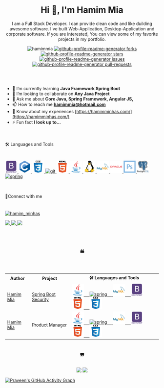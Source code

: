 <h1 align="center">Hi 👋, I'm Hamim Mia</h1>
<p align="center">I am a Full Stack Developer. I can provide clean code and like duilding awesome software. 
I've built Web-Application, Desktop-Application and corporate software. If you are interested, You can view some 
of my favorite projects in my portfolio.</p>


<p align="center"> <img src="https://komarev.com/ghpvc/?username=hamimmia&label=Profile%20views&color=0e75b6&style=flat" alt="hamimmia" /> 
<a href="https://github.com/hamimmia/github-profile-readme-generator/fork" target="blank">
<img src="https://img.shields.io/github/forks/hamimmia/github-profile-readme-generator?style=flat-square" alt="github-profile-readme-generator forks"/>
</a>
<a href="https://github.com/hamimmia/github-profile-readme-generator/stargazers" target="blank">
<img src="https://img.shields.io/github/stars/hamimmia/github-profile-readme-generator?style=flat-square" alt="github-profile-readme-generator stars"/>
</a>
<a href="https://github.com/hamimmia/github-profile-readme-generator/issues" target="blank">
<img src="https://img.shields.io/github/issues/hamimmia/github-profile-readme-generator?style=flat-square" alt="github-profile-readme-generator issues"/>
</a>
<a href="https://github.com/hamimmia/github-profile-readme-generator/pulls" target="blank">
<img src="https://img.shields.io/github/issues-pr/hamimmia/github-profile-readme-generator?style=flat-square" alt="github-profile-readme-generator pull-requests"/>
</a>
</p>

</br></br>
- 🌱 I’m currently learning **Java Framework Spring Boot**
- 👯 I’m looking to collaborate on **Any Java Project**
- 💬 Ask me about **Core Java, Spring Framework, Angular JS,**
- 📫 How to reach me **hamimmia@hotmail.com**
- 📄 Know about my experiences [https://hamimminhas.com/](https://hamimminhas.com/)
- ⚡ Fun fact **I look up to…**

</br></br>
🛠️ Languages and Tools
<h1 align="left"></h1>
<p align="left"> <a href="https://getbootstrap.com" target="_blank"> <img src="https://raw.githubusercontent.com/devicons/devicon/master/icons/bootstrap/bootstrap-plain-wordmark.svg" alt="bootstrap" width="40" height="40"/> </a> <a href="https://www.cprogramming.com/" target="_blank"> <img src="https://raw.githubusercontent.com/devicons/devicon/master/icons/c/c-original.svg" alt="c" width="40" height="40"/> </a> <a href="https://www.w3schools.com/css/" target="_blank"> <img src="https://raw.githubusercontent.com/devicons/devicon/master/icons/css3/css3-original-wordmark.svg" alt="css3" width="40" height="40"/> </a> <a href="https://git-scm.com/" target="_blank"> <img src="https://www.vectorlogo.zone/logos/git-scm/git-scm-icon.svg" alt="git" width="40" height="40"/> </a> <a href="https://www.w3.org/html/" target="_blank"> <img src="https://raw.githubusercontent.com/devicons/devicon/master/icons/html5/html5-original-wordmark.svg" alt="html5" width="40" height="40"/> </a> <a href="https://www.java.com" target="_blank"> <img src="https://raw.githubusercontent.com/devicons/devicon/master/icons/java/java-original.svg" alt="java" width="40" height="40"/> </a> <a href="https://www.linux.org/" target="_blank"> <img src="https://raw.githubusercontent.com/devicons/devicon/master/icons/linux/linux-original.svg" alt="linux" width="40" height="40"/> </a> <a href="https://www.mysql.com/" target="_blank"> <img src="https://raw.githubusercontent.com/devicons/devicon/master/icons/mysql/mysql-original-wordmark.svg" alt="mysql" width="40" height="40"/> </a> <a href="https://www.oracle.com/" target="_blank"> <img src="https://raw.githubusercontent.com/devicons/devicon/master/icons/oracle/oracle-original.svg" alt="oracle" width="40" height="40"/> </a> <a href="https://www.photoshop.com/en" target="_blank"> <img src="https://raw.githubusercontent.com/devicons/devicon/master/icons/photoshop/photoshop-line.svg" alt="photoshop" width="40" height="40"/> </a> <a href="https://www.postgresql.org" target="_blank"> <img src="https://raw.githubusercontent.com/devicons/devicon/master/icons/postgresql/postgresql-original-wordmark.svg" alt="postgresql" width="40" height="40"/> </a> <a href="https://spring.io/" target="_blank"> <img src="https://www.vectorlogo.zone/logos/springio/springio-icon.svg" alt="spring" width="40" height="40"/> </a> </p>

</br></br>
🤝Connect with me
<h1 align="left"></h1>
<p align="left"> <a href="https://twitter.com/hamim_minhas" target="blank"><img src="https://img.shields.io/twitter/follow/hamim_minhas?logo=twitter&style=for-the-badge" alt="hamim_minhas" /></a> </p>
<p>
  <a href="http://facebook.com/hamimminhas">
    <img src="https://img.shields.io/static/v1?label=facebook&message=hamimminhas&color=4267B2&style=for-the-badge&logo=facebook&logoColor=white" />
  </a>
  <a href="https://www.linkedin.com/in/hamimminhas/">
    <img src="https://img.shields.io/static/v1?label=LinkedIn&message=hamimminhas&color=0072b1&style=for-the-badge&logo=linkedin&logoColor=white" />
  </a>
  <a href="https://hamimminhas.com">
    <img src="https://img.shields.io/static/v1?label=Website&message=hamimminhas.com&color=306844&style=for-the-badge" />
  </a>
</p>
</br>
<h1 align="center">❝</h1>
</br>

<table align="center">
  <tr>
    <th>Author</th>
     <th>Project</th>
    <th> 🛠️ Languages and Tools</th>
  </tr>
  <tr>
    <td><a target="_blank" href="https://github.com/HamimMia">Hamim Mia</a></td>
    <td><a target="_blank" href="https://github.com/HamimMia/Spring-Boot-Security">Spring Boot Security</a></td>
    <td><a href="https://www.java.com" target="_blank"> <img src="https://raw.githubusercontent.com/devicons/devicon/master/icons/java/java-original.svg" alt="java" width="40" height="40"/> &nbsp; &nbsp; <a href="https://spring.io/" target="_blank"> <img src="https://www.vectorlogo.zone/logos/springio/springio-icon.svg" alt="spring" width="35" height="35"/> &nbsp; &nbsp;<a href="https://www.mysql.com/" target="_blank"> <img src="https://raw.githubusercontent.com/devicons/devicon/master/icons/mysql/mysql-original-wordmark.svg" alt="mysql" width="40" height="40"/> &nbsp; &nbsp; <a href="https://getbootstrap.com" target="_blank"> <img src="https://raw.githubusercontent.com/devicons/devicon/master/icons/bootstrap/bootstrap-plain-wordmark.svg" alt="bootstrap" width="40" height="40"/></a> &nbsp; &nbsp; <a href="https://www.w3.org/html/" target="_blank"> <img src="https://raw.githubusercontent.com/devicons/devicon/master/icons/html5/html5-original-wordmark.svg" alt="html5" width="40" height="40"/> &nbsp; &nbsp; <a href="https://www.w3schools.com/css/" target="_blank"> <img src="https://raw.githubusercontent.com/devicons/devicon/master/icons/css3/css3-original-wordmark.svg" alt="css3" width="40" height="40"/></td>
  </tr>
 <tr>
    <td><a target="_blank" href="https://github.com/HamimMia">Hamim Mia</a></td>
    <td><a target="_blank" href="https://github.com/HamimMia/ProductManager">Product Manager</a></td>
    <td><a href="https://www.java.com" target="_blank"> <img src="https://raw.githubusercontent.com/devicons/devicon/master/icons/java/java-original.svg" alt="java" width="40" height="40"/> &nbsp; &nbsp; <a href="https://spring.io/" target="_blank"> <img src="https://www.vectorlogo.zone/logos/springio/springio-icon.svg" alt="spring" width="35" height="35"/> &nbsp; &nbsp;<a href="https://www.mysql.com/" target="_blank"> <img src="https://raw.githubusercontent.com/devicons/devicon/master/icons/mysql/mysql-original-wordmark.svg" alt="mysql" width="40" height="40"/> &nbsp; &nbsp; <a href="https://getbootstrap.com" target="_blank"> <img src="https://raw.githubusercontent.com/devicons/devicon/master/icons/bootstrap/bootstrap-plain-wordmark.svg" alt="bootstrap" width="40" height="40"/></a> &nbsp; &nbsp; <a href="https://www.w3.org/html/" target="_blank"> <img src="https://raw.githubusercontent.com/devicons/devicon/master/icons/html5/html5-original-wordmark.svg" alt="html5" width="40" height="40"/> &nbsp; &nbsp; <a href="https://www.w3schools.com/css/" target="_blank"> <img src="https://raw.githubusercontent.com/devicons/devicon/master/icons/css3/css3-original-wordmark.svg" alt="css3" width="40" height="40"/></td>
  </tr>
  
</table>
<h1 align="center">❞</h1>


<p align="center">
  <img width="48%" src="https://github-readme-stats.vercel.app/api?username=hamimmia&show_icons=true&theme=tokyonight" />
  <img width="48%" src="https://github-readme-streak-stats.herokuapp.com/?user=hamimmia&theme=tokyonight" />
</p>


[![Praveen's GitHub Activity Graph](https://activity-graph.herokuapp.com/graph?username=hamimmia&theme=xcode)](https://git.io/hamimmia) 

</br></br>



